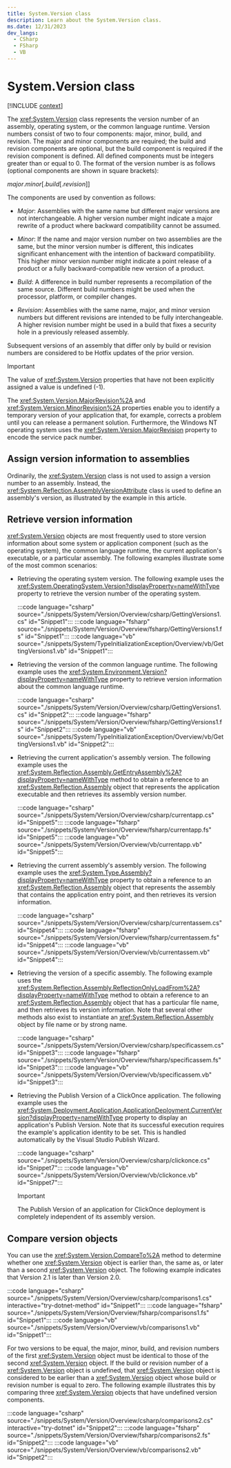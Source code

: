 ```yaml
---
title: System.Version class
description: Learn about the System.Version class.
ms.date: 12/31/2023
dev_langs:
  - CSharp
  - FSharp
  - VB
---
```

# System.Version class

[!INCLUDE [context](includes/context.md)]

The <xref:System.Version> class represents the version number of an assembly, operating system, or the common language runtime. Version numbers consist of two to four components: major, minor, build, and revision. The major and minor components are required; the build and revision components are optional, but the build component is required if the revision component is defined. All defined components must be integers greater than or equal to 0. The format of the version number is as follows (optional components are shown in square brackets):

*major*.*minor*[.*build*[.*revision*]]

The components are used by convention as follows:

- *Major*: Assemblies with the same name but different major versions are not interchangeable. A higher version number might indicate a major rewrite of a product where backward compatibility cannot be assumed.

- *Minor*: If the name and major version number on two assemblies are the same, but the minor version number is different, this indicates significant enhancement with the intention of backward compatibility. This higher minor version number might indicate a point release of a product or a fully backward-compatible new version of a product.

- *Build*: A difference in build number represents a recompilation of the same source. Different build numbers might be used when the processor, platform, or compiler changes.

- *Revision*: Assemblies with the same name, major, and minor version numbers but different revisions are intended to be fully interchangeable. A higher revision number might be used in a build that fixes a security hole in a previously released assembly.

Subsequent versions of an assembly that differ only by build or revision numbers are considered to be Hotfix updates of the prior version.

> [!IMPORTANT]
> The value of <xref:System.Version> properties that have not been explicitly assigned a value is undefined (-1).

The <xref:System.Version.MajorRevision%2A> and <xref:System.Version.MinorRevision%2A> properties enable you to identify a temporary version of your application that, for example, corrects a problem until you can release a permanent solution. Furthermore, the Windows NT operating system uses the <xref:System.Version.MajorRevision> property to encode the service pack number.

## Assign version information to assemblies

Ordinarily, the <xref:System.Version> class is not used to assign a version number to an assembly. Instead, the <xref:System.Reflection.AssemblyVersionAttribute> class is used to define an assembly's version, as illustrated by the example in this article.

## Retrieve version information

<xref:System.Version> objects are most frequently used to store version information about some system or application component (such as the operating system), the common language runtime, the current application's executable, or a particular assembly. The following examples illustrate some of the most common scenarios:

- Retrieving the operating system version. The following example uses the <xref:System.OperatingSystem.Version?displayProperty=nameWithType> property to retrieve the version number of the operating system.

  :::code language="csharp" source="./snippets/System/Version/Overview/csharp/GettingVersions1.cs" id="Snippet1":::
  :::code language="fsharp" source="./snippets/System/Version/Overview/fsharp/GettingVersions1.fs" id="Snippet1":::
  :::code language="vb" source="./snippets/System/TypeInitializationException/Overview/vb/GettingVersions1.vb" id="Snippet1":::

- Retrieving the version of the common language runtime. The following example uses the <xref:System.Environment.Version?displayProperty=nameWithType> property to retrieve version information about the common language runtime.

  :::code language="csharp" source="./snippets/System/Version/Overview/csharp/GettingVersions1.cs" id="Snippet2":::
  :::code language="fsharp" source="./snippets/System/Version/Overview/fsharp/GettingVersions1.fs" id="Snippet2":::
  :::code language="vb" source="./snippets/System/TypeInitializationException/Overview/vb/GettingVersions1.vb" id="Snippet2":::

- Retrieving the current application's assembly version. The following example uses the <xref:System.Reflection.Assembly.GetEntryAssembly%2A?displayProperty=nameWithType> method to obtain a reference to an <xref:System.Reflection.Assembly> object that represents the application executable and then retrieves its assembly version number.

  :::code language="csharp" source="./snippets/System/Version/Overview/csharp/currentapp.cs" id="Snippet5":::
  :::code language="fsharp" source="./snippets/System/Version/Overview/fsharp/currentapp.fs" id="Snippet5":::
  :::code language="vb" source="./snippets/System/Version/Overview/vb/currentapp.vb" id="Snippet5":::

- Retrieving the current assembly's assembly version. The following example uses the <xref:System.Type.Assembly?displayProperty=nameWithType> property to obtain a reference to an <xref:System.Reflection.Assembly> object that represents the assembly that contains the application entry point, and then retrieves its version information.

  :::code language="csharp" source="./snippets/System/Version/Overview/csharp/currentassem.cs" id="Snippet4":::
  :::code language="fsharp" source="./snippets/System/Version/Overview/fsharp/currentassem.fs" id="Snippet4":::
  :::code language="vb" source="./snippets/System/Version/Overview/vb/currentassem.vb" id="Snippet4":::

- Retrieving the version of a specific assembly. The following example uses the <xref:System.Reflection.Assembly.ReflectionOnlyLoadFrom%2A?displayProperty=nameWithType> method to obtain a reference to an <xref:System.Reflection.Assembly> object that has a particular file name, and then retrieves its version information. Note that several other methods also exist to instantiate an <xref:System.Reflection.Assembly> object by file name or by strong name.

  :::code language="csharp" source="./snippets/System/Version/Overview/csharp/specificassem.cs" id="Snippet3":::
  :::code language="fsharp" source="./snippets/System/Version/Overview/fsharp/specificassem.fs" id="Snippet3":::
  :::code language="vb" source="./snippets/System/Version/Overview/vb/specificassem.vb" id="Snippet3":::

- Retrieving the Publish Version of a ClickOnce application. The following example uses the <xref:System.Deployment.Application.ApplicationDeployment.CurrentVersion?displayProperty=nameWithType> property to display an application's Publish Version. Note that its successful execution requires the example's application identity to be set. This is handled automatically by the Visual Studio Publish Wizard.

  :::code language="csharp" source="./snippets/System/Version/Overview/csharp/clickonce.cs" id="Snippet7":::
  :::code language="vb" source="./snippets/System/Version/Overview/vb/clickonce.vb" id="Snippet7":::

    > [!IMPORTANT]
    >  The Publish Version of an application for ClickOnce deployment is completely independent of its assembly version.

## Compare version objects

You can use the <xref:System.Version.CompareTo%2A> method to determine whether one <xref:System.Version> object is earlier than, the same as, or later than a second <xref:System.Version> object. The following example indicates that Version 2.1 is later than Version 2.0.

:::code language="csharp" source="./snippets/System/Version/Overview/csharp/comparisons1.cs" interactive="try-dotnet-method" id="Snippet1":::
:::code language="fsharp" source="./snippets/System/Version/Overview/fsharp/comparisons1.fs" id="Snippet1":::
:::code language="vb" source="./snippets/System/Version/Overview/vb/comparisons1.vb" id="Snippet1":::

For two versions to be equal, the major, minor, build, and revision numbers of the first <xref:System.Version> object must be identical to those of the second <xref:System.Version> object. If the build or revision number of a <xref:System.Version> object is undefined, that <xref:System.Version> object is considered to be earlier than a <xref:System.Version> object whose build or revision number is equal to zero. The following example illustrates this by comparing three <xref:System.Version> objects that have undefined version components.

:::code language="csharp" source="./snippets/System/Version/Overview/csharp/comparisons2.cs" interactive="try-dotnet" id="Snippet2":::
:::code language="fsharp" source="./snippets/System/Version/Overview/fsharp/comparisons2.fs" id="Snippet2":::
:::code language="vb" source="./snippets/System/Version/Overview/vb/comparisons2.vb" id="Snippet2":::

